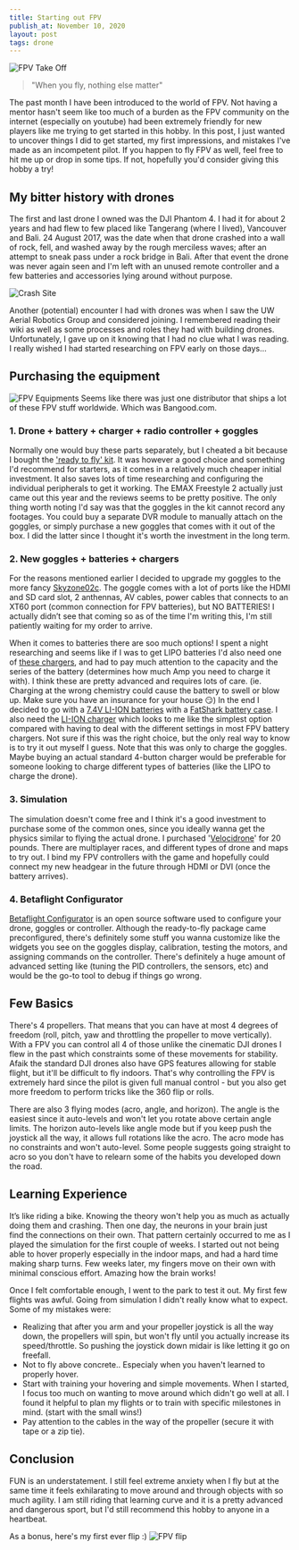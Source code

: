 ```yaml
---
title: Starting out FPV
publish_at: November 10, 2020
layout: post
tags: drone
---
```


![FPV Take Off](starting-out-fpv/fpv1.gif "=400x400")

> "When you fly, nothing else matter"

The past month I have been introduced to the world of FPV. Not having a mentor hasn't seem like too much of a burden as the FPV community on the internet (especially on youtube) had been extremely friendly for new players like me trying to get started in this hobby. In this post, I just wanted to uncover things I did to get started, my first impressions, and mistakes I've made as an incompetent pilot. If you happen to fly FPV as well, feel free to hit me up or drop in some tips. If not, hopefully you'd consider giving this hobby a try!

## My bitter history with drones
The first and last drone I owned was the DJI Phantom 4. I had it for about 2 years and had flew to few placed like Tangerang (where I lived), Vancouver and Bali. 24 August 2017, was the date when that drone crashed into a wall of rock, fell, and washed away by the rough merciless waves; after an attempt to sneak pass under a rock bridge in Bali. After that event the drone was never again seen and I'm left with an unused remote controller and a few batteries and accessories lying around without purpose.

![Crash Site](starting-out-fpv/crashSite.jpg "=400x400")

Another (potential) encounter I had with drones was when I saw the UW Aerial Robotics Group and considered joining. I remembered reading their wiki as well as some processes and roles they had with building drones. Unfortunately, I gave up on it knowing that I had no clue what I was reading. I really wished I had started researching on FPV early on those days…

## Purchasing the equipment

![FPV Equipments](starting-out-fpv/equipment.png "=400x400")
Seems like there was just one distributor that ships a lot of these FPV stuff worldwide. Which was Bangood.com.

### 1. Drone + battery + charger + radio controller + goggles
Normally one would buy these parts separately, but I cheated a bit because I bought the ['ready to fly' kit](https://www.banggood.com/EMAX-Tinyhawk-II-Freestyle-2_5-Inch-115mm-Wheelbase-FPV-Racing-Drone-RTF-Frsky-D8-Runcam-Nano-2-Camera-200mW-VTX-5A-ESC-p-1718751.html). It was however a good choice and something I'd recommend for starters, as it comes in a relatively much cheaper initial investment. It also saves lots of time researching and configuring the individual peripherals to get it working.
The EMAX Freestyle 2 actually just came out this year and the reviews seems to be pretty positive. The only thing worth noting I'd say was that the goggles in the kit cannot record any footages. You could buy a separate DVR module to manually attach on the goggles, or simply purchase a new goggles that comes with it out of the box.  I did the latter since I thought it's worth the investment in the long term.
### 2. New goggles + batteries + chargers
For the reasons mentioned earlier I decided to upgrade my goggles to the more fancy [Skyzone02c](https://www.banggood.com/SKYZONE-SKY02C-5_8Ghz-48CH-Diversity-FPV-Goggles-Support-DVR-HDMI-With-Head-Tracker-Fan-For-RC-Racing-Drone-p-1466958.html). The goggle comes with a lot of ports like the HDMI and SD card slot, 2  anthennas, AV cables, power cables that connects to an XT60 port (common connection for FPV batteries), but NO BATTERIES! I actually didn’t see that coming so as of the time I'm writing this, I'm still patiently waiting for my order to arrive.

When it comes to batteries there are soo much options! I spent a night researching and seems like if I was to get LIPO batteries I'd also need one of [these chargers](https://www.banggood.com/ISDT-Q8-BattGo-500W-20A-High-Power-Battery-Balance-Charger-Discharger-for-1-8S-Lipo-Battery-p-1596875.html), and had to pay much attention to the capacity and the series of the battery (determines how much Amp you need to charge it with). I think these are pretty advanced and requires lots of care. (ie. Charging at the wrong chemistry could cause the battery to swell or blow up.  Make sure you have an insurance for your house :smirk:)
In the end I decided to go with a [7.4V LI-ION batteries](https://www.banggood.com/1pcs-NCR18650B-3400mAH-3_7-V-Unprotected-Rechargeable-li-ion-Battery-p-72906.html) with a [FatShark battery case](https://www.banggood.com/Fatshark-7_4V-18650-Li-ion-Cell-Battery-Case-Box-DC5_5+2_5-For-FPV-Goggles-Video-Headset-without-Battery-p-1133893.html). I also need the [LI-ION charger](https://www.banggood.com/Liitokala-lii-202-5V-2A-18650266501634014500-Micro-USB-Battery-Charger-p-1141175.html) which looks to me like the simplest option compared with having to deal with the different settings in most FPV battery chargers. Not sure if this was the right choice, but the only real way to know is to try it out myself I guess. Note that this was only to charge the goggles. Maybe buying an actual standard 4-button charger would be preferable for someone looking to charge different types of batteries (like the LIPO to charge the drone).
### 3. Simulation
The simulation doesn't come free and I think it's a good investment to purchase some of the common ones, since you ideally wanna get the physics similar to flying the actual drone. I purchased '[Velocidrone](https://www.velocidrone.com)' for 20 pounds. There are multiplayer races, and different types of drone and maps to try out. I bind my FPV controllers with the game and hopefully could connect my new headgear in the future through HDMI or DVI (once the battery arrives).
### 4. Betaflight Configurator
[Betaflight Configurator](https://github.com/betaflight/betaflight) is an open source software used to configure your drone, goggles or controller. Although the ready-to-fly package came preconfigured, there's definitely some stuff you wanna customize like the widgets you see on the goggles display, calibration, testing the motors, and assigning commands on the controller. There's definitely a huge amount of advanced setting like (tuning the PID controllers, the sensors, etc) and would be the go-to tool to debug if things go wrong.

## Few Basics

There's 4 propellers. That means that you can have at most 4 degrees of freedom (roll, pitch, yaw and throttling the propeller to move vertically). With a FPV you can control all 4 of those unlike the cinematic DJI drones I flew in the past which constraints some of these movements for stability. Afaik the standard DJI drones also have GPS features allowing for stable flight, but it'll be difficult to fly indoors. That's why controlling the FPV is extremely hard since the pilot is given full manual control - but you also get more freedom to perform tricks like the 360 flip or rolls.

There are also 3 flying modes (acro, angle, and horizon). The angle is the easiest since it auto-levels and won't let you rotate above certain angle limits. The horizon auto-levels like angle mode but if you keep push the joystick all the way, it allows full rotations like the acro. The acro mode has no constraints and won't auto-level. Some people suggests going straight to acro so you don't have to relearn some of the habits you developed down the road.

## Learning Experience

It’s like riding a bike. Knowing the theory won't help you as much as actually doing them and crashing. Then one day, the neurons in your brain just find the connections on their own. That pattern certainly occurred to me as I played the simulation for the first couple of weeks. I started out not being able to hover properly especially in the indoor maps, and had a hard time making sharp turns. Few weeks later, my fingers move on their own with minimal conscious effort. Amazing how the brain works!

Once I felt comfortable enough, I went to the park to test it out. My first few flights was awful. Going from simulation I didn't really know what to expect. Some of my mistakes were:
- Realizing that after you arm and your propeller joystick is all the way down, the propellers will spin, but won't fly until you actually increase its speed/throttle. So pushing the joystick down midair is like letting it go on freefall.
- Not to fly above concrete.. Especialy when you haven't learned to properly hover.
- Start with training your hovering and simple movements. When I started, I focus too much on wanting to move around which didn't go well at all. I found it helpful to plan my flights or to train with specific milestones in mind. (start with the small wins!)
- Pay attention to the cables in the way of the propeller (secure it with tape or a zip tie).

## Conclusion

FUN is an understatement. I still feel extreme anxiety when I fly but at the same time it feels exhilarating to move around and through objects with so much agility. I am still riding that learning curve and it is a pretty advanced and dangerous sport, but I'd still recommend this hobby to anyone in a heartbeat.

As a bonus, here's my first ever flip :)
![FPV flip](starting-out-fpv/fpvflip.gif "=400x400")